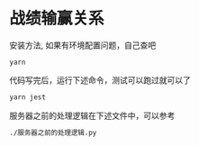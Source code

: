 # 战绩输赢关系
安装方法, 如果有环境配置问题，自己查吧
```
yarn
```

代码写完后，运行下述命令，测试可以跑过就可以了
```sh
yarn jest
```

服务器之前的处理逻辑在下述文件中，可以参考
```sh
./服务器之前的处理逻辑.py 
```
